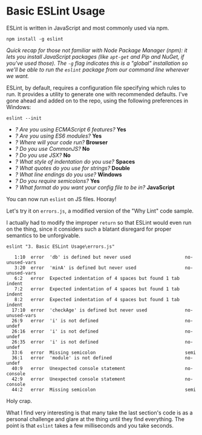 # Basic ESLint Usage

ESLint is written in JavaScript and most commonly used via npm.

```
npm install -g eslint
```

*Quick recap for those not familiar with Node Package Manager (npm): it lets you install JavaScript packages (like `apt-get` and Pip and NuGet, if you've used those).*
*The `-g` flag indicates this is a "global" installation so we'll be able to run the `eslint` package from our command line wherever we want.*

ESLint, by default, requires a configuration file specifying which rules to run.
It provides a utility to generate one with recommended defaults.
I've gone ahead and added on to the repo, using the following preferences in Windows:

```
eslint --init
```

* *? Are you using ECMAScript 6 features?* **Yes**
* *? Are you using ES6 modules?* **Yes**
* *? Where will your code run?* **Browser**
* *? Do you use CommonJS?* **No**
* *? Do you use JSX?* **No**
* *? What style of indentation do you use?* **Spaces**
* *? What quotes do you use for strings?* **Double**
* *? What line endings do you use?* **Windows**
* *? Do you require semicolons?* **Yes**
* *? What format do you want your config file to be in?* **JavaScript**

You can now run `eslint` on JS files.
Hooray!

Let's try it on `errors.js`, a modified version of the "Why Lint" code sample.

I actually had to modify the improper `return` so that ESLint would even run on the thing, since it considers such a blatant disregard for proper semantics to be unforgivable.


```
eslint "3. Basic ESLint Usage\errors.js"

   1:10  error  'db' is defined but never used                    no-unused-vars
   3:20  error  'minA' is defined but never used                  no-unused-vars
   6:2   error  Expected indentation of 4 spaces but found 1 tab  indent
   7:2   error  Expected indentation of 4 spaces but found 1 tab  indent
   8:2   error  Expected indentation of 4 spaces but found 1 tab  indent
  17:10  error  'checkAge' is defined but never used              no-unused-vars
  26:9   error  'i' is not defined                                no-undef
  26:16  error  'i' is not defined                                no-undef
  26:35  error  'i' is not defined                                no-undef
  33:6   error  Missing semicolon                                 semi
  36:1   error  'module' is not defined                           no-undef
  40:9   error  Unexpected console statement                      no-console
  42:9   error  Unexpected console statement                      no-console
  44:2   error  Missing semicolon                                 semi
```

Holy crap.

What I find very interesting is that many take the last section's code is as a personal challenge and glare at the thing until they find everything.
The point is that `eslint` takes a few milliseconds and you take seconds.
